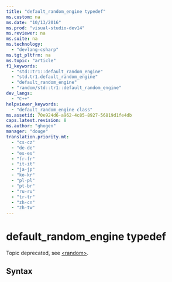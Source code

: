 ```yaml
---
title: "default_random_engine typedef"
ms.custom: na
ms.date: "10/13/2016"
ms.prod: "visual-studio-dev14"
ms.reviewer: na
ms.suite: na
ms.technology: 
  - "devlang-csharp"
ms.tgt_pltfrm: na
ms.topic: "article"
f1_keywords: 
  - "std::tr1::default_random_engine"
  - "std.tr1.default_random_engine"
  - "default_random_engine"
  - "random/std::tr1::default_random_engine"
dev_langs: 
  - "C++"
helpviewer_keywords: 
  - "default_random_engine class"
ms.assetid: 70e924d6-a962-4c85-8927-56819d1fe4db
caps.latest.revision: 8
ms.author: "ghogen"
manager: "douge"
translation.priority.mt: 
  - "cs-cz"
  - "de-de"
  - "es-es"
  - "fr-fr"
  - "it-it"
  - "ja-jp"
  - "ko-kr"
  - "pl-pl"
  - "pt-br"
  - "ru-ru"
  - "tr-tr"
  - "zh-cn"
  - "zh-tw"
---
```

# default_random_engine typedef
Topic deprecated, see [\<random>](../Topic/%3Crandom%3E.md).  
  
## Syntax